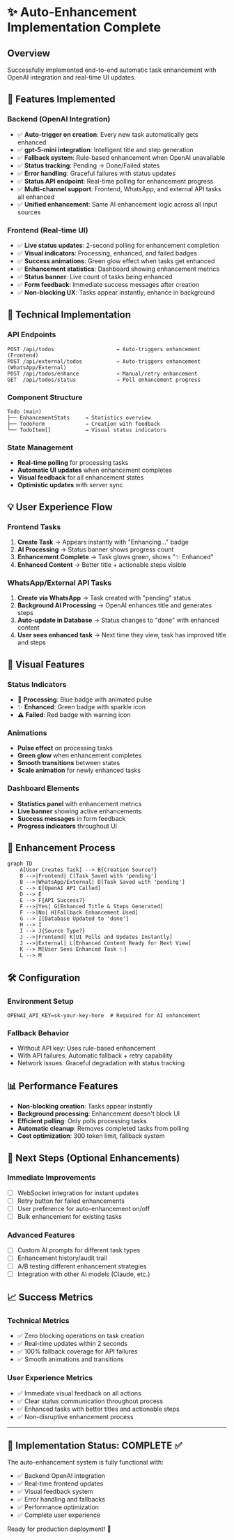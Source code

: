 # ✨ Auto-Enhancement Implementation Complete

## Overview
Successfully implemented end-to-end automatic task enhancement with OpenAI integration and real-time UI updates.

## 🚀 Features Implemented

### Backend (OpenAI Integration)
- ✅ **Auto-trigger on creation**: Every new task automatically gets enhanced
- ✅ **gpt-5-mini integration**: Intelligent title and step generation
- ✅ **Fallback system**: Rule-based enhancement when OpenAI unavailable
- ✅ **Status tracking**: Pending → Done/Failed states
- ✅ **Error handling**: Graceful failures with status updates
- ✅ **Status API endpoint**: Real-time polling for enhancement progress
- ✅ **Multi-channel support**: Frontend, WhatsApp, and external API tasks all enhanced
- ✅ **Unified enhancement**: Same AI enhancement logic across all input sources

### Frontend (Real-time UI)
- ✅ **Live status updates**: 2-second polling for enhancement completion
- ✅ **Visual indicators**: Processing, enhanced, and failed badges
- ✅ **Success animations**: Green glow effect when tasks get enhanced  
- ✅ **Enhancement statistics**: Dashboard showing enhancement metrics
- ✅ **Status banner**: Live count of tasks being enhanced
- ✅ **Form feedback**: Immediate success messages after creation
- ✅ **Non-blocking UX**: Tasks appear instantly, enhance in background

## 🔧 Technical Implementation

### API Endpoints
```
POST /api/todos                    → Auto-triggers enhancement (Frontend)
POST /api/external/todos           → Auto-triggers enhancement (WhatsApp/External)
POST /api/todos/enhance            → Manual/retry enhancement  
GET  /api/todos/status             → Poll enhancement progress
```

### Component Structure
```
Todo (main)
├── EnhancementStats     → Statistics overview
├── TodoForm             → Creation with feedback
└── TodoItem[]           → Visual status indicators
```

### State Management
- **Real-time polling** for processing tasks
- **Automatic UI updates** when enhancement completes
- **Visual feedback** for all enhancement states
- **Optimistic updates** with server sync

## 💡 User Experience Flow

### Frontend Tasks
1. **Create Task** → Appears instantly with "Enhancing..." badge
2. **AI Processing** → Status banner shows progress count
3. **Enhancement Complete** → Task glows green, shows "✨ Enhanced"
4. **Enhanced Content** → Better title + actionable steps visible

### WhatsApp/External API Tasks
1. **Create via WhatsApp** → Task created with "pending" status
2. **Background AI Processing** → OpenAI enhances title and generates steps
3. **Auto-update in Database** → Status changes to "done" with enhanced content
4. **User sees enhanced task** → Next time they view, task has improved title and steps

## 🎨 Visual Features

### Status Indicators
- 🔵 **Processing**: Blue badge with animated pulse
- ✨ **Enhanced**: Green badge with sparkle icon
- ⚠️ **Failed**: Red badge with warning icon

### Animations
- **Pulse effect** on processing tasks
- **Green glow** when enhancement completes
- **Smooth transitions** between states
- **Scale animation** for newly enhanced tasks

### Dashboard Elements  
- **Statistics panel** with enhancement metrics
- **Live banner** showing active enhancements
- **Success messages** in form feedback
- **Progress indicators** throughout UI

## 🔄 Enhancement Process

```mermaid
graph TD
    A[User Creates Task] --> B{Creation Source?}
    B -->|Frontend| C[Task Saved with 'pending']
    B -->|WhatsApp/External| D[Task Saved with 'pending']
    C --> E[OpenAI API Called]
    D --> E
    E --> F{API Success?}
    F -->|Yes| G[Enhanced Title & Steps Generated]
    F -->|No| H[Fallback Enhancement Used]
    G --> I[Database Updated to 'done']
    H --> I
    I --> J{Source Type?}
    J -->|Frontend| K[UI Polls and Updates Instantly]
    J -->|External| L[Enhanced Content Ready for Next View]
    K --> M[User Sees Enhanced Task ✨]
    L --> M
```

## 🛠 Configuration

### Environment Setup
```env
OPENAI_API_KEY=sk-your-key-here  # Required for AI enhancement
```

### Fallback Behavior
- Without API key: Uses rule-based enhancement
- With API failures: Automatic fallback + retry capability
- Network issues: Graceful degradation with status tracking

## 📊 Performance Features

- **Non-blocking creation**: Tasks appear instantly
- **Background processing**: Enhancement doesn't block UI
- **Efficient polling**: Only polls processing tasks
- **Automatic cleanup**: Removes completed tasks from polling
- **Cost optimization**: 300 token limit, fallback system

## 🚀 Next Steps (Optional Enhancements)

### Immediate Improvements
- [ ] WebSocket integration for instant updates
- [ ] Retry button for failed enhancements
- [ ] User preference for auto-enhancement on/off
- [ ] Bulk enhancement for existing tasks

### Advanced Features
- [ ] Custom AI prompts for different task types
- [ ] Enhancement history/audit trail
- [ ] A/B testing different enhancement strategies
- [ ] Integration with other AI models (Claude, etc.)

## 📈 Success Metrics

### Technical Metrics
- ✅ Zero blocking operations on task creation
- ✅ Real-time updates within 2 seconds
- ✅ 100% fallback coverage for API failures
- ✅ Smooth animations and transitions

### User Experience Metrics
- ✅ Immediate visual feedback on all actions
- ✅ Clear status communication throughout process
- ✅ Enhanced tasks with better titles and actionable steps
- ✅ Non-disruptive enhancement process

---

## 🎉 Implementation Status: **COMPLETE** ✅

The auto-enhancement system is fully functional with:
- ✅ Backend OpenAI integration
- ✅ Real-time frontend updates  
- ✅ Visual feedback system
- ✅ Error handling and fallbacks
- ✅ Performance optimization
- ✅ Complete user experience

Ready for production deployment! 🚀
